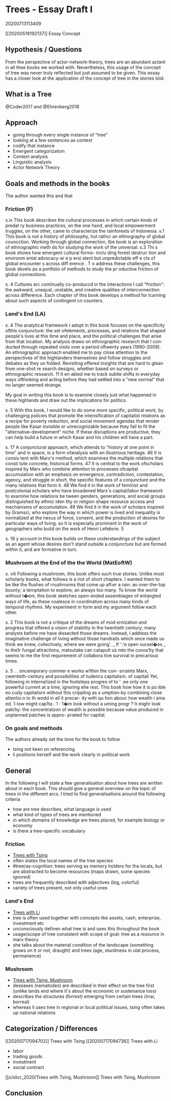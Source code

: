 # Trees - Essay Draft I
20200713113409

[[20200519192137]] Essay Concept

## Hypothesis / Questions
From the perspective of actor-network-theory, trees are an abundant actant in all thee books we worked with. Nevertheless, this usage of the concept of tree was never truly reflected but just assumed to be given. This essay has a closer look at the application of the concept of tree in the stories told.

## What is a Tree
@Coder2017 and @Ehrenberg2018

## Approach
- going through every single instance of "tree"
- looking at a few sentences as context
- codify that instance
- Emergent categorization
- Context analysis
- Linguistic analysis
- Actor Network Theory

## Goals and methods in the books
The author wanted this and that

### Friction (F)
s.ix This book describes the cultural processes in which certain kinds of
predat ry business practices, on the one hand, and local empowerment
truggles, on the other, came to characterize the rainforests of Indonesia.
s.1 This book is not a history of philosophy, hut rathcr an etlmography of
global councction.
Working
through global connection, tbe book is an exploration of ethnographic
meth ds for studying the work of the universal.
s.3 Thi s book shows how emergent cultural forms- inclu ding forest destruc­
tion and environm ental advocacy-ar e p ersi stent but unpredictable eff e cts
of global encounter s across diff erence . 
T o address these challenges, this book develo ps a portfolio of methods to
study the pr oductive friction of global connections.

s. 4  Cultures arc continually co-produccd
in the interactions I call "friction": the awkward, unequal, unstable, and
creative qualities of interconnection across difference. Each chapter of this
book develops a method for lcarning about such aspects of contingent cn­
counters.


### Land's End (LA)
s. 4 The analytical framework I adopt in this book focuses on the specificity
ofthis conjuncture: the set ofelements, processes, and relations that shaped
people's lives at this time and place, and the political challenges that arise
from that location. My analysis draws on ethnographic research that I con­
ducted through repeated visits over a period oftwenty years (1990-2009). An
ethnographic approach enabled me to pay close attention to the perspectives
of the highlanders themselves and follow struggles and debates as they un­
folded. Revisiting offered insights that are hard to glean from one-shot re­
search designs, whether based on surveys or ethnographic research. 11 lt en­
abled me to track subtle shifts in everyday ways ofthinking and acting before
they had settled into a "new normal" that no langer seemed strange.

My goal in writing this book is to examine closely just what
happened in these highlands and draw out the implications for politics.

s. 5 With this book, I would like to do some more specific,
political work, by challenging policies that promote the intensification of
capitalist relations as a recipe for poverty reduction, and social movement
agendas that render people like Kasar invisible or unrecognizable because
they fail to fit the "alternative-development" niche. If these disruptions are
productive, they can help build a future in which Kasar and his children will
have a part.


s. 17 A conjunctural approach, which attends to "history at one point in time"
and in space, is a form ofanalysis with an illustrious heritage. 46 lt is consis­
tent with Marx's rnethod, which examines the multiple relations that consti­
tute concrete, historical forms. 47 lt is central to the work ofscholars inspired
by Marx who combine attention to processes ofcapital accumulation with an
emphasis on ernergence, contradiction, contestation, agency, and struggle­
in short, the specific features of a conjuncture and the rnany relations that
form it. 48 We find it in the work of feminist and postcolonial scholars who
have broadened Marx's capital/labor framework to exarnine how relations be­
tween genders, generations, and social groups distinguished by ethnic iden­
tity or religion shape resource access and mechanisms of accumulation. 49
We find it in the work of scholars inspired by Gramsci, who explore the way
in which power is lived and inequality is normalized at the nexus of force,
consent, and the production of desires for particular ways of living. so lt is
especially prominent in the work of geographers who build on the work of
Henri Lefebvre. 5

s. 19 y account in
this book builds on these understandings of the subject as an agent whose
desires don't stand outside a conjuncture but are formed within it, and are
formative in turn.


### Mushroom at the End of the the World (MatEoftW)

s. viii Following a mushroom, this book offers such true stories. Unlike
most scholarly books, what follows is a riot of short chapters. I wanted
them to be like the flushes of rnushrooms that come up afl:er a rain: an
over-the-top bounty; a ternptation to explore; an always too many.
 To know the world without
t�em, this book sketches open-ended assemblages of entangled ways of
life, as these coalesce in coordination across many kinds of temporal
rhythms. My experiment in form and my argument follow each other.

s. 2 This book is not a critique of the dreams of mod­
ernization and progress that offered a vision of stability in the twentieth
century; many analysts before me have dissected those dreams. Instead,
I address the imaginative challenge of living without those handrails
which once made us think we knew, collectively, where we were going'.
_
If ':'e open oursel�es _
 to the1r fungal attractions, matsutake can catapult
us mto the cunos1ty that seems to me the first requirement of collabora­
tive survival in precarious times.

s. 5 .
 .
 oncemporary commer e works w1thm the con-
srraints Marx, cwentieth-century and possibilities of tudencs capitalism. of capitali Yet, following m interna!ized in the footsteps progres of
 to
 '
.ee only one powerful current at a time, ignoring ehe rest. This book
how how it is po ible eo cudy capitalisrn without this crippling as­
s umption-by combining close attentio.n to th wodd in all it precar-
ity with qu tion abouc how wealth i ama ed. 1-low might cap1ta . 1
· 1�m
look without a uming progr ? lt mighr look patchy: the concentratzon
of wealth is possible because value produced in unplanned patches is appro-
priated for capital.

### On goals and methods

The authors already set the tone for the book to follow

- tsing not keen on referencing
- li positions herself and the work clearly in political work


## General 
In the following I will state a few generalisation about how trees are written about in each book. This should give a general overview on the topic of trees in the different arcs. I tried to find generalisations around the following criteria

- how are tree describes, what language is used
- what kind of types of trees are mentioned
- in which domains of knowledge are trees placed, for example biology or economy
- is there a tree-specific vocabulary

### Friction

- [Trees with Tsing](o/slicr_2020/Trees%20with%20Tsing.md)
- often states the local names of the tree species
- #tree/as-cognition: trees serving as memory holders for the locals, but are abstracted to become resources (maps drawn, some species ignored)
- trees are frequently described with adjectives (big, colorful)
- variety of trees present, not only useful ones 

### Land's End

- [Trees with Li](o/slicr_2020/Trees%20with%20Li.md)
- tree is often used together with concepts like assets, cash, enterprise, investment etc
- unconsciously defines what tree is and uses this throughout the book
- usage/scope of tree consistent with scope of goal: tree as a resource in marx theory
- she talks about the material condition of the landscape (something grows on it or not, draught) and trees (age, sturdiness in ulat process, permanence)

### Mushroom

- [Trees with Tsing, Mushroom](o/slicr_2020/Trees%20with%20Tsing,%20Mushroom.md)
- deseases (nematodes) are described in their effect on the tree first (unlike lands end where it's about the economic or sustenance loss)
- describes the structures (forrest) emerging from certain trees (irrai, borreal)
- whereas li uses tree in regional or local political issues, tsing often takes up national relations

## Categorization / Differences

[[20200717094702]] Trees with Tsing
[[20200717094736]] Trees with Li

- labor
- trading goods
- investment
- social contract

[[o/slicr_2020/Trees with Tsing, Mushroom]] Trees with Tsing, Mushroom

## Conclusion
